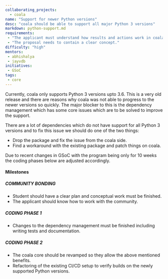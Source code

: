 ```yaml
---
collaborating_projects:
  - coala
name: "Support for newer Python versions"
desc: "coala should be able to support all major Python 3 versions"
markdown: python-support.md
requirements:
 - "The applicant must understand how results and actions work in coala."
 - "The proposal needs to contain a clear concept."
difficulty: "high"
mentors:
 - abhishalya
 - jayvdb
initiatives:
 - GSoC
tags:
 - core
---
```


Currently, coala only supports Python 3 versions upto 3.6. This is a very
old release and there are reasons why coala was not able to progress to the
newer versions so quickly. The major blocker to this is the dependency
management which has some core issues which are to be solved to improve
the support.

There are a lot of dependencies which do not have support for all Python 3
versions and to fix this issue we should do one of the two things:
* Drop the package and fix the issue from the coala side.
* Find a workaround with the existing package and patch things on coala.

Due to recent changes in GSoC with the program being only for 10 weeks
the coding phases below are adjusted accordingly.

#### Milestones

##### COMMUNITY BONDING

* Student should have a clear plan and conceptual work must be finished.
* The applicant should know how to work with the community.

##### CODING PHASE 1

* Changes to the dependency management must be finished including writing tests
and documentation.

##### CODING PHASE 2

* The coala core should be revamped so they allow the above mentioned benefits.
* Refactoring of the existing CI/CD setup to verify builds on the newly supported
Python versions.
